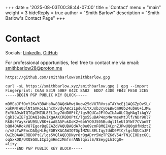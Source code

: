 +++
date = '2025-08-03T00:38:44-07:00'
title = 'Contact'
menu = "main"
weight = 3
hideReply = true
author = "Smith Barlow"
description = "Smith Barlow's Contact Page"
+++
# Contact
Socials: [LinkedIn](https://linkedin.com/in/smith-barlow), [GitHub](https://github.com/smithbarlow)


For professional opportunities, feel free to contact me via email: [smithbarlow28@proton.me](mailto:smithbarlow28@proton.me)

```
https://github.com/smithbarlow/smithbarlow.gpg

curl -sL https://smithbarlow.xyz/smithbarlow.gpg | gpg --import
Fingerprint: C6A4 8319 50BF 042C 8AB2  EDD7 43D0 FB42 FE58 2CE5
-----BEGIN PGP PUBLIC KEY BLOCK-----

mDMEaJFfOxYJKwYBBAHaRw8BAQdAMwj8uow25dVU7RVxsaTAYhcEj1AQGZpOvSL/
xukKNTe0JlNtaXRoIEJhcmxvdyA8c21pdGhiYXJsb3cyOEBwcm90b24ubWU+iJME
ExYKADsWIQTGpIMZUL8ELIqy7ddD0PtC/lgs5QUCaJFfOwIbAwULCQgHAgIiAgYV
CgkICwIEFgIDAQIeBwIXgAAKCRBD0PtC/lgs5SuBAP4opMArmseMtJlf/NDr9Ul7
Rk8sFYaykrWU9SLV8K+iwAEA5FukDoK2+6bhYO0JS05BudqlIleUlOYWf7CVanST
bQO4OARokV87EgorBgEEAZdVAQUBAQdA7g0e09zmF8MQZ4CpnZJPwUQ0gUfNdztZ
n/v8zTwPEncDAQgHiHgEGBYKACAWIQTGpIMZUL8ELIqy7ddD0PtC/lgs5QUCaJFf
OwIbDAAKCRBD0PtC/lgs5VQlAQD3DNyr8rBgADrr5WzTPZKdV54rTN1CI0DzcGCL
oq5xkQD/UXQSGULICp3gmHmCzMmfnrANNlqoilS/8SeygLhICgU=
=li+y
-----END PGP PUBLIC KEY BLOCK-----
```

